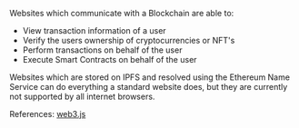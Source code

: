 Websites which communicate with a Blockchain are able to:
- View transaction information of a user
- Verify the users ownership of cryptocurrencies or NFT's
- Perform transactions on behalf of the user
- Execute Smart Contracts on behalf of the user

Websites which are stored on IPFS and resolved using the Ethereum Name Service can do everything a standard website does, but they are currently not supported by all internet browsers.

References:
[web3.js](https://web3js.readthedocs.io/en/v1.2.11/web3.html)